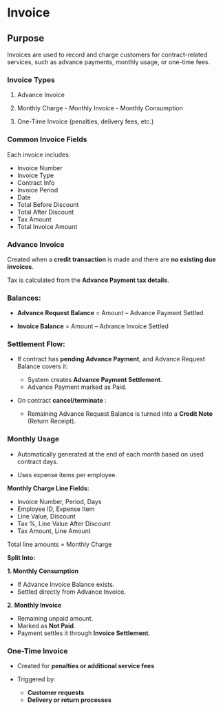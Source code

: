 # Invoice

## Purpose

Invoices are used to record and charge customers for contract-related services, such as advance payments, monthly usage, or one-time fees.

### Invoice Types

  1. Advance Invoice
  2. Monthly Charge
    - Monthly Invoice
    - Monthly Consumption

  3. One-Time Invoice (penalties, delivery fees, etc.)

### Common Invoice Fields

Each invoice includes:

  - Invoice Number
  - Invoice Type
  - Contract Info
  - Invoice Period
  - Date
  - Total Before Discount
  - Total After Discount
  - Tax Amount
  - Total Invoice Amount

### Advance Invoice

Created when a **credit transaction** is made and there are **no existing due invoices**.

Tax is calculated from the **Advance Payment tax details**.

### Balances:

  - **Advance Request Balance** = Amount – Advance Payment Settled

  - **Invoice Balance** = Amount – Advance Invoice Settled

### Settlement Flow:

  - If contract has **pending Advance Payment**, and Advance Request Balance covers it:
    - System creates **Advance Payment Settlement**.
    - Advance Payment marked as Paid.

  - On contract **cancel/terminate** :
    - Remaining Advance Request Balance is turned into a **Credit Note** (Return Receipt).

### Monthly Usage

  - Automatically generated at the end of each month based on used contract days.

  - Uses expense items per employee.

**Monthly Charge Line Fields:**

  - Invoice Number, Period, Days
  - Employee ID, Expense Item
  - Line Value, Discount
  - Tax %, Line Value After Discount
  - Tax Amount, Line Amount

Total line amounts = Monthly Charge

**Split Into:**

**1. Monthly Consumption**

  - If Advance Invoice Balance exists.
  - Settled directly from Advance Invoice.

**2. Monthly Invoice**

  - Remaining unpaid amount.
  - Marked as **Not Paid**.
  - Payment settles it through **Invoice Settlement**.

### One-Time Invoice

  - Created for **penalties or additional service fees**
  - Triggered by:

    - **Customer requests**
    - **Delivery or return processes**